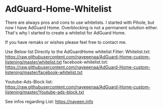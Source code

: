# AdGuard-Home-Whitelist

There are always pros and cons to use whitelists. I started with Pihole, but now I have AdGuard Home. Overblocking is not a permanent solution either. That's why I started to create a whitelist for AdGuard Home. 

If you have remaks or wishes please feel free to contact me.


Use Below list Directly to the AdGuardHome whitelist Filter:
Whitelist.txt:
https://raw.githubusercontent.com/nayeeenaa/AdGuard-Home-custom-listening/master/whitelist.txt
facebook-whitelist.txt:
https://raw.githubusercontent.com/nayeeenaa/AdGuard-Home-custom-listening/master/facebook-whitelist.txt

Youtube-Ads-Block list:
https://raw.githubusercontent.com/nayeeenaa/AdGuard-Home-custom-listening/master/Youtube-ads-block.txt


See infos regarding List: https://nayeen.info
